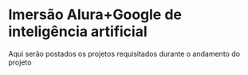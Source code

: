 # Imersão Alura+Google de inteligência artificial

Aqui serão postados os projetos requisitados durante o andamento do projeto
